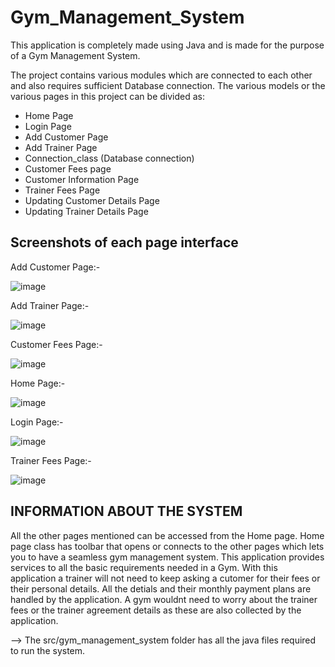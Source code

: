 # Gym_Management_System

This application is completely made using Java and is made for the purpose of a Gym Management System.

The project contains various modules which are connected to each other and also requires sufficient Database connection.
The various models or the various pages in this project can be divided as:

- Home Page
- Login Page
- Add Customer Page
- Add Trainer Page
- Connection_class (Database connection)
- Customer Fees page
- Customer Information Page
- Trainer Fees Page
- Updating Customer Details Page
- Updating Trainer Details Page


## Screenshots of each page interface


Add Customer Page:-

![image](https://user-images.githubusercontent.com/114386574/206901615-52ee93b5-ca45-45f5-a912-a55456ce0b25.png)

Add Trainer Page:-

![image](https://user-images.githubusercontent.com/114386574/206901696-94051394-7338-4d9b-9b91-2a10d6d12974.png)

Customer Fees Page:-

![image](https://user-images.githubusercontent.com/114386574/206901732-308f513e-771a-4d97-b3e5-fd1c09b89405.png)


Home Page:-

![image](https://user-images.githubusercontent.com/114386574/206901786-85f52a69-23e5-4c9f-9976-00ac1b42e82d.png)


Login Page:-

![image](https://user-images.githubusercontent.com/114386574/206901820-8d0decc2-6dbe-423e-9fd6-c117e4a38ffd.png)

Trainer Fees Page:-

![image](https://user-images.githubusercontent.com/114386574/206901847-368a0886-c7c7-41af-9225-4bca0702702f.png)







## INFORMATION ABOUT THE SYSTEM

All the other pages mentioned can be accessed from the Home page. Home page class has toolbar that opens or connects to the other pages which lets you to have a seamless gym management system. This application provides services to all the basic requirements needed in a Gym. With this application a trainer will not need to keep asking a cutomer for their fees or their personal details. All the detials and their monthly payment plans are handled by the application. A gym wouldnt need to worry about the trainer fees or the trainer agreement details as these are also collected by the application. 



--> The src/gym_management_system folder has all the java files required to run the system.
